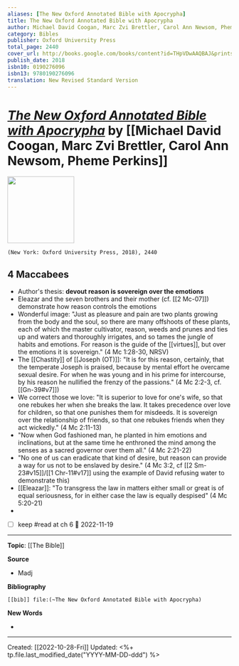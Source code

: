 ```yaml
---
aliases: [The New Oxford Annotated Bible with Apocrypha]
title: The New Oxford Annotated Bible with Apocrypha
author: Michael David Coogan, Marc Zvi Brettler, Carol Ann Newsom, Pheme Perkins
category: Bibles
publisher: Oxford University Press
total_page: 2440
cover_url: http://books.google.com/books/content?id=THpVDwAAQBAJ&printsec=frontcover&img=1&zoom=1&edge=curl&source=gbs_api
publish_date: 2018
isbn10: 0190276096
isbn13: 9780190276096
translation: New Revised Standard Version
---
```

# *[The New Oxford Annotated Bible with Apocrypha]()* by [[Michael David Coogan, Marc Zvi Brettler, Carol Ann Newsom, Pheme Perkins]]

<img src="http://books.google.com/books/content?id=THpVDwAAQBAJ&printsec=frontcover&img=1&zoom=1&edge=curl&source=gbs_api" width=150>

`(New York: Oxford University Press, 2018), 2440`

## 4 Maccabees
- Author's thesis: **devout reason is sovereign over the emotions**
- Eleazar and the seven brothers and their mother (cf. [[2 Mc-07]]) demonstrate how reason controls the emotions
- Wonderful image: "Just as pleasure and pain are two plants growing from the body and the soul, so there are many offshoots of these plants, each of which the master cultivator, reason, weeds and prunes and ties up and waters and thoroughly irrigates, and so tames the jungle of habits and emotions. For reason is the guide of the [[virtues]], but over the emotions it is sovereign." (4 Mc 1:28-30, NRSV)
- The [[Chastity]] of [[Joseph (OT)]]: "It is for this reason, certainly, that the temperate Joseph is praised, because by mental effort he overcame sexual desire. For when he was young and in his prime for intercourse, by his reason he nullified the frenzy of the passions." (4 Mc 2:2-3, cf. [[Gn-39#v7]])
- We correct those we love: "It is superior to love for one's wife, so that one rebukes her when she breaks the law. It takes precedence over love for children, so that one punishes them for misdeeds. It is sovereign over the relationship of friends, so that one rebukes friends when they act wickedly." (4 Mc 2:11-13)
- "Now when God fashioned man, he planted in him emotions and inclinations, but at the same time he enthroned the mind among the senses as a sacred governor over them all." (4 Mc 2:21-22)
- "No one of us can eradicate that kind of desire, but reason can provide a way for us not to be enslaved by desire." (4 Mc 3:2, cf [[2 Sm-23#v15]]/[[1 Chr-11#v17]] using the example of David refusing water to demonstrate this)
- [[Eleazar]]: "To transgress the law in matters either small or great is of equal seriousness, for in either case the law is equally despised" (4 Mc 5:20-21)
- 
- [ ] keep #read at ch 6 📅 2022-11-19

--- 

**Topic**: [[The Bible]]

**Source**
- Madj


**Bibliography**

```query
[[bib]] file:(~The New Oxford Annotated Bible with Apocrypha)
```
 

**New Words**

- 

---
Created: [[2022-10-28-Fri]]
Updated: <%+ tp.file.last_modified_date("YYYY-MM-DD-ddd") %>
